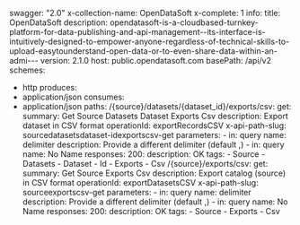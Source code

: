 swagger: "2.0"
x-collection-name: OpenDataSoft
x-complete: 1
info:
  title: OpenDataSoft
  description: opendatasoft-is-a-cloudbased-turnkey-platform-for-data-publishing-and-api-management--its-interface-is-intuitively-designed-to-empower-anyone-regardless-of-technical-skills-to-upload-easytounderstand-open-data-or-to-even-share-data-within-an-admi---
  version: 2.1.0
host: public.opendatasoft.com
basePath: /api/v2
schemes:
- http
produces:
- application/json
consumes:
- application/json
paths:
  /{source}/datasets/{dataset_id}/exports/csv:
    get:
      summary: Get Source Datasets Dataset Exports Csv
      description: Export dataset in CSV format
      operationId: exportRecordsCSV
      x-api-path-slug: sourcedatasetsdataset-idexportscsv-get
      parameters:
      - in: query
        name: delimiter
        description: Provide a different delimiter (default ,)
      - in: query
        name: No Name
      responses:
        200:
          description: OK
      tags:
      - Source
      - Datasets
      - Dataset
      - Id
      - Exports
      - Csv
  /{source}/exports/csv:
    get:
      summary: Get Source Exports Csv
      description: Export catalog (source) in CSV format
      operationId: exportDatasetsCSV
      x-api-path-slug: sourceexportscsv-get
      parameters:
      - in: query
        name: delimiter
        description: Provide a different delimiter (default ,)
      - in: query
        name: No Name
      responses:
        200:
          description: OK
      tags:
      - Source
      - Exports
      - Csv
